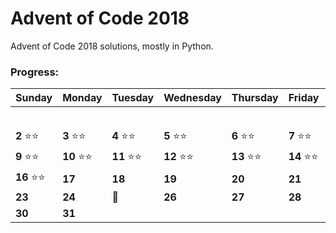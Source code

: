 # Advent of Code 2018

Advent of Code 2018 solutions, mostly in Python.

### Progress:

Sunday | Monday | Tuesday | Wednesday | Thursday | Friday | Saturday
------- | -------| ------- | ------- | -------| -------| -------
   |   |   |   |   |   |  |   **1**  :star::star:
 **2** :star::star: | **3**  :star::star:  | **4**  :star::star:  | **5**  :star::star: | **6**  :star::star: | **7**  :star::star:  | **8**  :star::star: 
 **9** :star::star: | **10** :star::star: | **11**  :star::star:| **12** :star::star: | **13** :star::star: | **14** :star::star: | **15** 
 **16** :star::star: | **17** | **18** | **19** | **20** | **21** | **22**  
 **23** | **24** | :christmas_tree: | **26** | **27** | **28** | **29** 
 **30** | **31** |   |   |   |   |   
